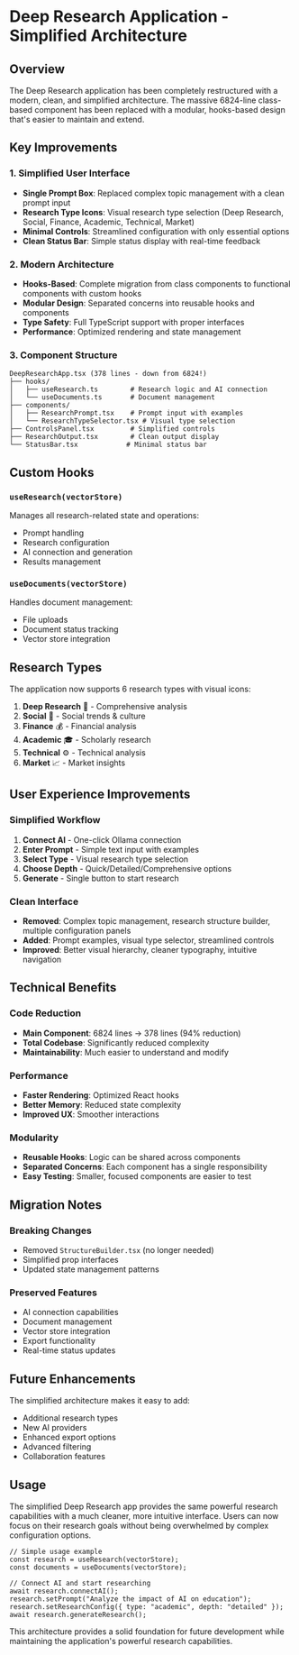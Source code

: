 # Deep Research Application - Simplified Architecture

## Overview

The Deep Research application has been completely restructured with a modern, clean, and simplified architecture. The massive 6824-line class-based component has been replaced with a modular, hooks-based design that's easier to maintain and extend.

## Key Improvements

### 1. **Simplified User Interface**

- **Single Prompt Box**: Replaced complex topic management with a clean prompt input
- **Research Type Icons**: Visual research type selection (Deep Research, Social, Finance, Academic, Technical, Market)
- **Minimal Controls**: Streamlined configuration with only essential options
- **Clean Status Bar**: Simple status display with real-time feedback

### 2. **Modern Architecture**

- **Hooks-Based**: Complete migration from class components to functional components with custom hooks
- **Modular Design**: Separated concerns into reusable hooks and components
- **Type Safety**: Full TypeScript support with proper interfaces
- **Performance**: Optimized rendering and state management

### 3. **Component Structure**

```
DeepResearchApp.tsx (378 lines - down from 6824!)
├── hooks/
│   ├── useResearch.ts        # Research logic and AI connection
│   └── useDocuments.ts       # Document management
├── components/
│   ├── ResearchPrompt.tsx    # Prompt input with examples
│   └── ResearchTypeSelector.tsx # Visual type selection
├── ControlsPanel.tsx         # Simplified controls
├── ResearchOutput.tsx        # Clean output display
└── StatusBar.tsx            # Minimal status bar
```

## Custom Hooks

### `useResearch(vectorStore)`

Manages all research-related state and operations:

- Prompt handling
- Research configuration
- AI connection and generation
- Results management

### `useDocuments(vectorStore)`

Handles document management:

- File uploads
- Document status tracking
- Vector store integration

## Research Types

The application now supports 6 research types with visual icons:

1. **Deep Research** 🧠 - Comprehensive analysis
2. **Social** 👥 - Social trends & culture
3. **Finance** 💰 - Financial analysis
4. **Academic** 🎓 - Scholarly research
5. **Technical** ⚙️ - Technical analysis
6. **Market** 📈 - Market insights

## User Experience Improvements

### Simplified Workflow

1. **Connect AI** - One-click Ollama connection
2. **Enter Prompt** - Simple text input with examples
3. **Select Type** - Visual research type selection
4. **Choose Depth** - Quick/Detailed/Comprehensive options
5. **Generate** - Single button to start research

### Clean Interface

- **Removed**: Complex topic management, research structure builder, multiple configuration panels
- **Added**: Prompt examples, visual type selector, streamlined controls
- **Improved**: Better visual hierarchy, cleaner typography, intuitive navigation

## Technical Benefits

### Code Reduction

- **Main Component**: 6824 lines → 378 lines (94% reduction)
- **Total Codebase**: Significantly reduced complexity
- **Maintainability**: Much easier to understand and modify

### Performance

- **Faster Rendering**: Optimized React hooks
- **Better Memory**: Reduced state complexity
- **Improved UX**: Smoother interactions

### Modularity

- **Reusable Hooks**: Logic can be shared across components
- **Separated Concerns**: Each component has a single responsibility
- **Easy Testing**: Smaller, focused components are easier to test

## Migration Notes

### Breaking Changes

- Removed `StructureBuilder.tsx` (no longer needed)
- Simplified prop interfaces
- Updated state management patterns

### Preserved Features

- AI connection capabilities
- Document management
- Vector store integration
- Export functionality
- Real-time status updates

## Future Enhancements

The simplified architecture makes it easy to add:

- Additional research types
- New AI providers
- Enhanced export options
- Advanced filtering
- Collaboration features

## Usage

The simplified Deep Research app provides the same powerful research capabilities with a much cleaner, more intuitive interface. Users can now focus on their research goals without being overwhelmed by complex configuration options.

```tsx
// Simple usage example
const research = useResearch(vectorStore);
const documents = useDocuments(vectorStore);

// Connect AI and start researching
await research.connectAI();
research.setPrompt("Analyze the impact of AI on education");
research.setResearchConfig({ type: "academic", depth: "detailed" });
await research.generateResearch();
```

This architecture provides a solid foundation for future development while maintaining the application's powerful research capabilities.
